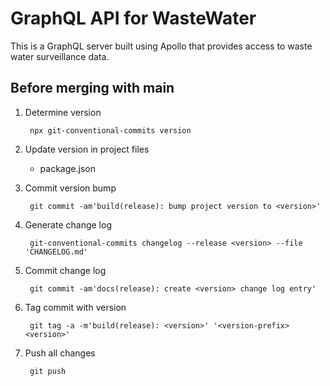 # GraphQL API for WasteWater

This is a GraphQL server built using Apollo that provides access to waste
water surveillance data.

## Before merging with main

1. Determine version

        npx git-conventional-commits version

1. Update version in project files

    - package.json

1. Commit version bump

        git commit -am'build(release): bump project version to <version>'

1. Generate change log

        git-conventional-commits changelog --release <version> --file 'CHANGELOG.md'

1. Commit change log

        git commit -am'docs(release): create <version> change log entry'

1. Tag commit with version

        git tag -a -m'build(release): <version>' '<version-prefix><version>'

1. Push all changes

        git push
